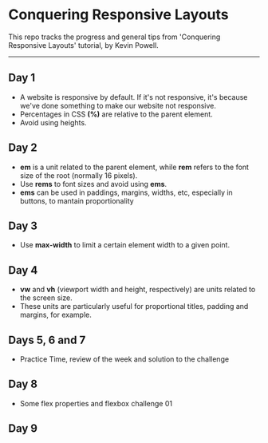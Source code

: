 # Conquering Responsive Layouts

This repo tracks the progress and general tips from 'Conquering Responsive Layouts' tutorial, by Kevin Powell.

<hr>

## Day 1
* A website is responsive by default. If it's not responsive, it's because we've done something to make our website not responsive.
* Percentages in CSS **(%)** are relative to the parent element.
* Avoid using heights.

## Day 2
* **em** is a unit related to the parent element, while **rem** refers to the font size of the root (normally 16 pixels).
* Use **rems** to font sizes and avoid using **ems**.
* **ems** can be used in paddings, margins, widths, etc, especially in buttons, to mantain proportionality

## Day 3
* Use **max-width** to limit a certain element width to a given point.

## Day 4
* **vw** and **vh** (viewport width and height, respectively) are units related to the screen size.
* These units are particularly useful for proportional titles, padding and margins, for example.

## Days 5, 6 and 7
* Practice Time, review of the week and solution to the challenge

## Day 8
* Some flex properties and flexbox challenge 01

## Day 9
